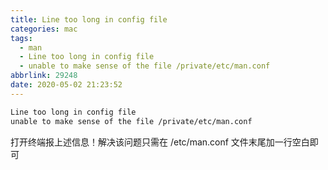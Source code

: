 ```yaml
---
title: Line too long in config file
categories: mac
tags:
  - man
  - Line too long in config file
  - unable to make sense of the file /private/etc/man.conf
abbrlink: 29248
date: 2020-05-02 21:23:52
---
```


```bash
Line too long in config file
unable to make sense of the file /private/etc/man.conf
```

打开终端报上述信息！解决该问题只需在 /etc/man.conf 文件末尾加一行空白即可
